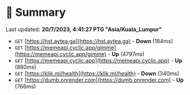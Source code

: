 # 📖 Summary
Last updated: **20/7/2023, 4:41:27 PTG "Asia/Kuala_Lumpur"**

- `GET` [https://hst.aytea.ga](https://hst.aytea.ga) - **Down** (184ms)
- `GET` [https://memeapi.cyclic.app/gimme](https://memeapi.cyclic.app/gimme) - **Up** (4797ms)
- `GET` [https://memeapi.cyclic.app](https://memeapi.cyclic.app) - **Up** (880ms)
- `GET` [https://klik.ml/health](https://klik.ml/health) - **Down** (340ms)
- `GET` [https://dumb.onrender.com](https://dumb.onrender.com) - **Up** (766ms)
